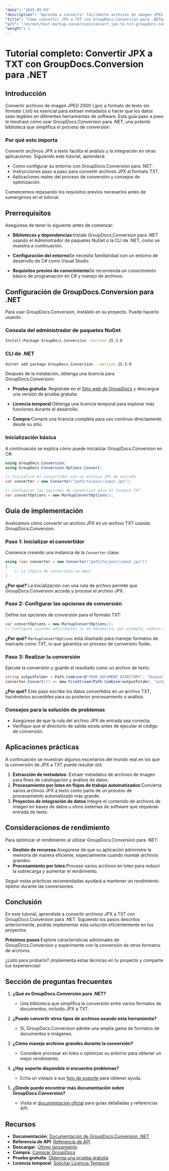 ```yaml
---
"date": "2025-05-03"
"description": "Aprenda a convertir fácilmente archivos de imagen JPEG 2000 (JPX) a texto sin formato (TXT) con GroupDocs.Conversion para .NET. Siga este tutorial paso a paso para una conversión fluida."
"title": "Cómo convertir JPX a TXT con GroupDocs.Conversion para .NET&#58; guía paso a paso"
"url": "/es/net/text-markup-conversion/convert-jpx-to-txt-groupdocs-conversion-net/"
"weight": 1
---
```


# Tutorial completo: Convertir JPX a TXT con GroupDocs.Conversion para .NET

## Introducción

Convertir archivos de imagen JPEG 2000 (.jpx) a formato de texto sin formato (.txt) es esencial para extraer metadatos o hacer que los datos sean legibles en diferentes herramientas de software. Esta guía paso a paso le mostrará cómo usar GroupDocs.Conversion para .NET, una potente biblioteca que simplifica el proceso de conversión.

### Por qué esto importa
Convertir archivos JPX a texto facilita el análisis y la integración en otras aplicaciones. Siguiendo este tutorial, aprenderá:
- Cómo configurar su entorno con GroupDocs.Conversion para .NET.
- Instrucciones paso a paso para convertir archivos JPX al formato TXT.
- Aplicaciones reales del proceso de conversión y consejos de optimización.

Comencemos repasando los requisitos previos necesarios antes de sumergirnos en el tutorial.

## Prerrequisitos

Asegúrese de tener lo siguiente antes de comenzar:

- **Bibliotecas y dependencias**:Instale GroupDocs.Conversion para .NET usando el Administrador de paquetes NuGet o la CLI de .NET, como se muestra a continuación.
  
- **Configuración del entorno**Se necesita familiaridad con un entorno de desarrollo de C# como Visual Studio.

- **Requisitos previos de conocimiento**Se recomienda un conocimiento básico de programación en C# y manejo de archivos.

## Configuración de GroupDocs.Conversion para .NET

Para usar GroupDocs.Conversion, instálelo en su proyecto. Puede hacerlo usando:

### Consola del administrador de paquetes NuGet
```bash
Install-Package GroupDocs.Conversion -Version 25.3.0
```

### CLI de .NET
```bash
dotnet add package GroupDocs.Conversion --version 25.3.0
```

Después de la instalación, obtenga una licencia para GroupDocs.Conversion:
- **Prueba gratuita**: Regístrate en el [Sitio web de GroupDocs](https://purchase.groupdocs.com/buy) y descargue una versión de prueba gratuita.
  
- **Licencia temporal**:Obtenga una licencia temporal para explorar más funciones durante el desarrollo.

- **Compra**:Compre una licencia completa para uso continuo directamente desde su sitio.

### Inicialización básica
A continuación se explica cómo puede inicializar GroupDocs.Conversion en C#:
```csharp
using GroupDocs.Conversion;
using GroupDocs.Conversion.Options.Convert;

// Inicialice el convertidor con un archivo JPX de entrada
var converter = new Converter("path/to/your/input.jpx");

// Configurar las opciones de conversión para el formato TXT
var convertOptions = new MarkupConvertOptions();
```

## Guía de implementación
Analicemos cómo convertir un archivo JPX en un archivo TXT usando GroupDocs.Conversion.

### Paso 1: Inicializar el convertidor
Comience creando una instancia de la `Converter` clase:
```csharp
using (var converter = new Converter("path/to/your/input.jpx"))
{
    // La lógica de conversión va aquí
}
```

**¿Por qué?** La inicialización con una ruta de archivo permite que GroupDocs.Conversion acceda y procese el archivo JPX.

### Paso 2: Configurar las opciones de conversión
Define tus opciones de conversión para el formato TXT:
```csharp
var convertOptions = new MarkupConvertOptions();
// Configure ajustes adicionales si es necesario, por ejemplo, número de página u opciones específicas de formato.
```

**¿Por qué?** `MarkupConvertOptions` está diseñado para manejar formatos de marcado como TXT, lo que garantiza un proceso de conversión fluido.

### Paso 3: Realizar la conversión
Ejecute la conversión y guarde el resultado como un archivo de texto:
```csharp
string outputFolder = Path.Combine(@"YOUR_DOCUMENT_DIRECTORY", "Output");
converter.Convert(() => new FileStream(Path.Combine(outputFolder, "output.txt"), FileMode.Create), convertOptions);
```

**¿Por qué?** Este paso escribe los datos convertidos en un archivo TXT, haciéndolos accesibles para su posterior procesamiento o análisis.

### Consejos para la solución de problemas
- Asegúrese de que la ruta del archivo JPX de entrada sea correcta.
- Verifique que el directorio de salida exista antes de ejecutar el código de conversión.

## Aplicaciones prácticas
A continuación se muestran algunos escenarios del mundo real en los que la conversión de JPX a TXT puede resultar útil:
1. **Extracción de metadatos**: Extraer metadatos de archivos de imagen para fines de catalogación y análisis de datos.
2. **Procesamiento por lotes en flujos de trabajo automatizados**:Convierta varios archivos JPX a texto como parte de un proceso de procesamiento automatizado más grande.
3. **Proyectos de integración de datos**:Integre el contenido de archivos de imagen en bases de datos u otros sistemas de software que requieran entrada de texto.

## Consideraciones de rendimiento
Para optimizar el rendimiento al utilizar GroupDocs.Conversion para .NET:
- **Gestión de recursos**:Asegúrese de que su aplicación administre la memoria de manera eficiente, especialmente cuando maneje archivos grandes.
- **Procesamiento por lotes**:Procese varios archivos en lotes para reducir la sobrecarga y aumentar el rendimiento.
  
Seguir estas prácticas recomendadas ayudará a mantener un rendimiento óptimo durante las conversiones.

## Conclusión
En este tutorial, aprendiste a convertir archivos JPX a TXT con GroupDocs.Conversion para .NET. Siguiendo los pasos descritos anteriormente, podrás implementar esta solución eficientemente en tus proyectos.

**Próximos pasos**:Explore características adicionales de GroupDocs.Conversion y experimente con la conversión de otros formatos de archivos.

¿Listo para probarlo? ¡Implementa estas técnicas en tu proyecto y comparte tus experiencias!

## Sección de preguntas frecuentes
1. **¿Qué es GroupDocs.Conversion para .NET?**
   - Una biblioteca que simplifica la conversión entre varios formatos de documentos, incluido JPX a TXT.
   
2. **¿Puedo convertir otros tipos de archivos usando esta herramienta?**
   - Sí, GroupDocs.Conversion admite una amplia gama de formatos de documentos e imágenes.

3. **¿Cómo manejo archivos grandes durante la conversión?**
   - Considere procesar en lotes u optimizar su entorno para obtener un mejor rendimiento.

4. **¿Hay soporte disponible si encuentro problemas?**
   - Echa un vistazo a sus [foro de soporte](https://forum.groupdocs.com/c/conversion/10) para obtener ayuda.

5. **¿Dónde puedo encontrar más documentación sobre GroupDocs.Conversion?**
   - Visita el [documentación oficial](https://docs.groupdocs.com/conversion/net/) para guías detalladas y referencias API.

## Recursos
- **Documentación**: [Documentación de GroupDocs.Conversion .NET](https://docs.groupdocs.com/conversion/net/)
- **Referencia de API**: [Referencia de API](https://reference.groupdocs.com/conversion/net/)
- **Descargar**: [Último lanzamiento](https://releases.groupdocs.com/conversion/net/)
- **Compra**: [Comprar GroupDocs](https://purchase.groupdocs.com/buy)
- **Prueba gratuita**: [Obtenga una prueba gratuita](https://releases.groupdocs.com/conversion/net/)
- **Licencia temporal**: [Solicitar Licencia Temporal](https://purchase.groupdocs.com/temporary-license/)